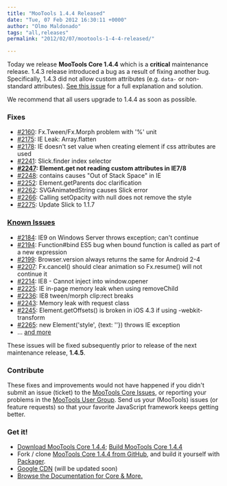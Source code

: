 ```yaml
---
title: "MooTools 1.4.4 Released"
date: "Tue, 07 Feb 2012 16:30:11 +0000"
author: "Olmo Maldonado"
tags: "all,releases"
permalink: "2012/02/07/mootools-1-4-4-released/"

---
```

Today we release **MooTools Core 1.4.4** which is a **critical** maintenance release. 1.4.3 release introduced a bug as a result of fixing another bug. Specifically, 1.4.3 did not allow custom attributes (e.g. `data-` or non-standard attributes). [See this issue](https://github.com/mootools/mootools-core/issues/2247) for a full explanation and solution.

We recommend that all users upgrade to 1.4.4 as soon as possible.

<!--more-->

### Fixes
* [#2160](https://github.com/mootools/mootools-core/issues/2160): Fx.Tween/Fx.Morph problem with '%' unit
* [#2175](https://github.com/mootools/mootools-core/issues/2175): IE Leak: Array.flatten
* [#2178](https://github.com/mootools/mootools-core/issues/2178): IE doesn't set value when creating element if css attributes are used
* [#2241](https://github.com/mootools/mootools-core/issues/2241): Slick.finder index selector
* **[#2247](https://github.com/mootools/mootools-core/issues/2247): Element.get not reading custom attributes in IE7/8**
* [#2248](https://github.com/mootools/mootools-core/issues/2248): contains causes "Out of Stack Space" in IE
* [#2252](https://github.com/mootools/mootools-core/issues/2252): Element.getParents doc clarification
* [#2262](https://github.com/mootools/mootools-core/issues/2262): SVGAnimatedString causes Slick error
* [#2266](https://github.com/mootools/mootools-core/issues/2266): Calling setOpacity with null does not remove the style 
* [#2275](https://github.com/mootools/mootools-core/issues/2275): Update Slick to 1.1.7

### [Known Issues](https://github.com/mootools/mootools-core/issues?sort=created&direction=asc&state=open&page=1&milestone=9)
* [#2184](https://github.com/mootools/mootools-core/issues/2184): IE9 on Windows Server throws exception; can't continue
* [#2194](https://github.com/mootools/mootools-core/issues/2194): Function#bind ES5 bug when bound function is called as part of a new expression
* [#2199](https://github.com/mootools/mootools-core/issues/2199): Browser.version always returns the same for Android 2-4
* [#2207](https://github.com/mootools/mootools-core/issues/2207): Fx.cancel() should clear animation so Fx.resume() will not continue it
* [#2214](https://github.com/mootools/mootools-core/issues/2214): IE8 - Cannot inject into window.opener
* [#2225](https://github.com/mootools/mootools-core/issues/2225): IE in-page memory leak when using removeChild
* [#2236](https://github.com/mootools/mootools-core/issues/2236): IE8 tween/morph clip:rect breaks
* [#2243](https://github.com/mootools/mootools-core/issues/2243): Memory leak with request class
* [#2245](https://github.com/mootools/mootools-core/issues/2245): Element.getOffsets() is broken in iOS 4.3 if using -webkit-transform
* [#2265](https://github.com/mootools/mootools-core/issues/2265): new Element('style', {text: ''}) throws IE exception
* &hellip; [and more](https://github.com/mootools/mootools-core/issues?sort=created&direction=asc&state=open&page=1&milestone=9)

These issues will be fixed subsequently prior to release of the next maintenance release, **1.4.5**.

### Contribute

These fixes and improvements would not have happened if you didn't submit an issue (ticket) to the [MooTools Core Issues](https://github.com/mootools/mootools-core/issues), or reporting your problems in the [MooTools User Group](https://groups.google.com/forum/#!forum/mootools-users). Send us your (MooTools) issues (or feature requests) so that your favorite JavaScript framework keeps getting better.


### Get it!

* [Download MooTools Core 1.4.4](/download); [Build MooTools Core 1.4.4](/core/)
* Fork / clone [MooTools Core 1.4.4 from GitHub](http://github.com/mootools/mootools-core/tree/1.4.4), and build it yourself with [Packager](http://github.com/kamicane/packager).
* [Google CDN](http://code.google.com/apis/libraries/devguide.html#mootools) (will be updated soon)
* [Browse the Documentation for Core & More.](/docs)